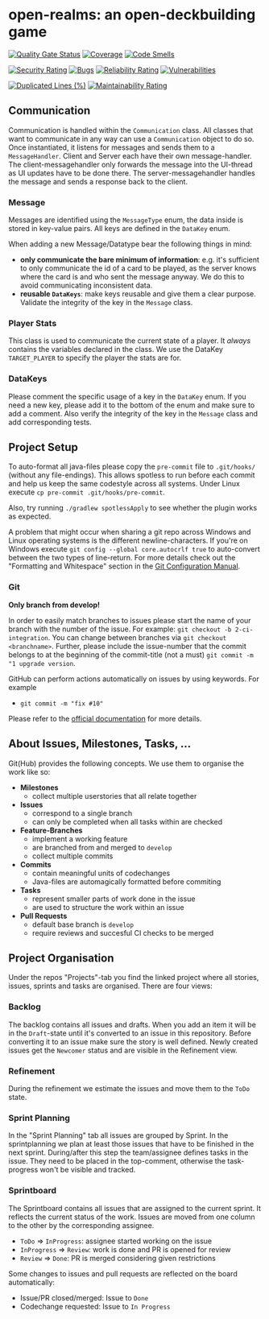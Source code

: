 # open-realms: an open-deckbuilding game

[![Quality Gate Status](https://sonarcloud.io/api/project_badges/measure?project=Ne0Strix_open-realms&metric=alert_status)](https://sonarcloud.io/summary/new_code?id=Ne0Strix_open-realms) [![Coverage](https://sonarcloud.io/api/project_badges/measure?project=Ne0Strix_open-realms&metric=coverage)](https://sonarcloud.io/summary/new_code?id=Ne0Strix_open-realms) [![Code Smells](https://sonarcloud.io/api/project_badges/measure?project=Ne0Strix_open-realms&metric=code_smells)](https://sonarcloud.io/summary/new_code?id=Ne0Strix_open-realms)

[![Security Rating](https://sonarcloud.io/api/project_badges/measure?project=Ne0Strix_open-realms&metric=security_rating)](https://sonarcloud.io/summary/new_code?id=Ne0Strix_open-realms) [![Bugs](https://sonarcloud.io/api/project_badges/measure?project=Ne0Strix_open-realms&metric=bugs)](https://sonarcloud.io/summary/new_code?id=Ne0Strix_open-realms) [![Reliability Rating](https://sonarcloud.io/api/project_badges/measure?project=Ne0Strix_open-realms&metric=reliability_rating)](https://sonarcloud.io/summary/new_code?id=Ne0Strix_open-realms) [![Vulnerabilities](https://sonarcloud.io/api/project_badges/measure?project=Ne0Strix_open-realms&metric=vulnerabilities)](https://sonarcloud.io/summary/new_code?id=Ne0Strix_open-realms)

[![Duplicated Lines (%)](https://sonarcloud.io/api/project_badges/measure?project=Ne0Strix_open-realms&metric=duplicated_lines_density)](https://sonarcloud.io/summary/new_code?id=Ne0Strix_open-realms) [![Maintainability Rating](https://sonarcloud.io/api/project_badges/measure?project=Ne0Strix_open-realms&metric=sqale_rating)](https://sonarcloud.io/summary/new_code?id=Ne0Strix_open-realms)

## Communication

Communication is handled within the `Communication` class. All classes that want to communicate in any way can use a `Communication` object to do so. Once instantiated, it listens for messages and sends them to a `MessageHandler`. Client and Server each have their own message-handler. The client-messagehandler only forwards the message into the UI-thread as UI updates have to be done there. The server-messagehandler handles the message and sends a response back to the client.

### Message

Messages are identified using the `MessageType` enum, the data inside is stored in key-value pairs. All keys are defined in the `DataKey` enum.

When adding a new Message/Datatype bear the following things in mind:

- **only communicate the bare minimum of information**: e.g. it's sufficient to only communicate the id of a card to be played, as the server knows where the card is and who sent the message anyway. We do this to avoid communicating inconsistent data.
- **reusable `DataKeys`**: make keys reusable and give them a clear purpose. Validate the integrity of the key in the `Message` class.

### Player Stats

This class is used to communicate the current state of a player. It _always_ contains the variables declared in the class. We use the DataKey `TARGET_PLAYER` to specify the player the stats are for.

### DataKeys

Please comment the specific usage of a key in the `DataKey` enum. If you need a new key, please add it to the bottom of the enum and make sure to add a comment. Also verify the integrity of the key in the `Message` class and add corresponding tests.

## Project Setup

To auto-format all java-files please copy the `pre-commit` file to `.git/hooks/` (without any file-endings). This allows spotless to run before each commit and help us keep the same codestyle across all systems. Under Linux execute `cp pre-commit .git/hooks/pre-commit`.

Also, try running `./gradlew spotlessApply` to see whether the plugin works as expected.

A problem that might occur when sharing a git repo across Windows and Linux operating systems is the different newline-characters. If you're on Windows execute `git config --global core.autocrlf true` to auto-convert between the two types of line-return. For more details check out the "Formatting and Whitespace" section in the [Git Configuration Manual](https://git-scm.com/book/en/v2/Customizing-Git-Git-Configuration#Formatting-and-Whitespace).

### Git

**Only branch from develop!**

In order to easily match branches to issues please start the name of your branch with the number of the issue. For example: `git checkout -b 2-ci-integration`. You can change between branches via `git checkout <branchname>`.
Further, please include the issue-number that the commit belongs to at the beginning of the commit-title (not a must) `git commit -m "1 upgrade version`.

GitHub can perform actions automatically on issues by using keywords. For example

- `git commit -m "fix #10"`

Please refer to the [official documentation](https://docs.github.com/en/issues/tracking-your-work-with-issues/linking-a-pull-request-to-an-issue) for more details.

## About Issues, Milestones, Tasks, …

Git(Hub) provides the following concepts. We use them to organise the work like so:

- **Milestones**
  - collect multiple userstories that all relate together
- **Issues**
  - correspond to a single branch
  - can only be completed when all tasks within are checked
- **Feature-Branches**
  - implement a working feature
  - are branched from and merged to `develop`
  - collect multiple commits
- **Commits**
  - contain meaningful units of codechanges
  - Java-files are automagically formatted before commiting
- **Tasks**
  - represent smaller parts of work done in the issue
  - are used to structure the work within an issue
- **Pull Requests**
  - default base branch is `develop`
  - require reviews and succesful CI checks to be merged

## Project Organisation

Under the repos "Projects"-tab you find the linked project where all stories, issues, sprints and tasks are organised. There are four views:

### Backlog

The backlog contains all issues and drafts. When you add an item it will be in the `Draft`-state until it's converted to an issue in this repository. Before converting it to an issue make sure the story is well defined. Newly created issues get the `Newcomer` status and are visible in the Refinement view.

### Refinement

During the refinement we estimate the issues and move them to the `ToDo` state.

### Sprint Planning

In the "Sprint Planning" tab all issues are grouped by Sprint. In the sprintplanning we plan at least those issues that have to be finished in the next sprint. During/after this step the team/assignee defines tasks in the issue. They need to be placed in the top-comment, otherwise the task-progress won't be visible and tracked.

### Sprintboard

The Sprintboard contains all issues that are assigned to the current sprint. It reflects the current status of the work. Issues are moved from one column to the other by the corresponding assignee.

- `ToDo` ⇒ `InProgress`: assignee started working on the issue
- `InProgress` ⇒ `Review`: work is done and PR is opened for review
- `Review` ⇒ `Done`: PR is merged considering given restrictions

Some changes to issues and pull requests are reflected on the board automatically:

- Issue/PR closed/merged: Issue to `Done`
- Codechange requested: Issue to `In Progress`

